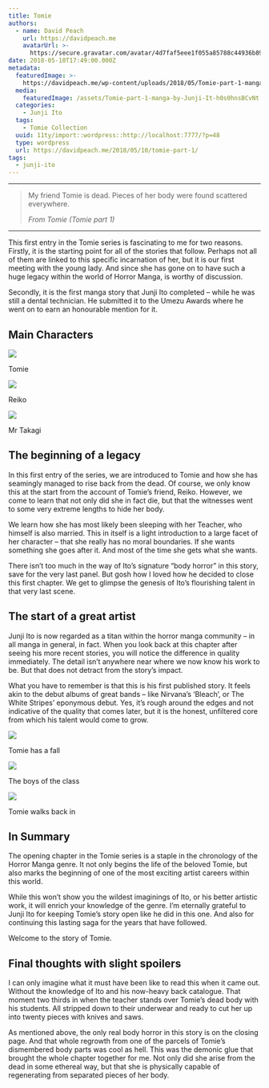 ```yaml
---
title: Tomie
authors:
  - name: David Peach
    url: https://davidpeach.me
    avatarUrl: >-
      https://secure.gravatar.com/avatar/4d7faf5eee1f055a85788c44936b8995eaab6dfb004e7854ec747ccb272e91ee?s=96&d=mm&r=g
date: 2018-05-10T17:49:00.000Z
metadata:
  featuredImage: >-
    https://davidpeach.me/wp-content/uploads/2018/05/Tomie-part-1-manga-by-Junji-Ito.webp
  media:
    featuredImage: /assets/Tomie-part-1-manga-by-Junji-It-h0s0hnsBCvNt.webp
  categories:
    - Junji Ito
  tags:
    - Tomie Collection
  uuid: 11ty/import::wordpress::http://localhost:7777/?p=48
  type: wordpress
  url: https://davidpeach.me/2018/05/10/tomie-part-1/
tags:
  - junji-ito
---
```

* * *

> My friend Tomie is dead. Pieces of her body were found scattered everywhere.
> 
> <cite>From Tomie (Tomie part 1)</cite>

* * *

This first entry in the Tomie series is fascinating to me for two reasons. Firstly, it is the starting point for all of the stories that follow. Perhaps not all of them are linked to this specific incarnation of her, but it is our first meeting with the young lady. And since she has gone on to have such a huge legacy within the world of Horror Manga, is worthy of discussion.

Secondly, it is the first manga story that Junji Ito completed – while he was still a dental technician. He submitted it to the Umezu Awards where he went on to earn an honourable mention for it.

## Main Characters

[![](/assets/Tomie-300x300-2C56jLq90FKv.jpg)](/assets/Tomie-300x300-2C56jLq90FKv.jpg)

Tomie

[![](/assets/Reiko-300x300-MAZGCXhPiFQC.jpg)](/assets/Reiko-300x300-MAZGCXhPiFQC.jpg)

Reiko

[![](/assets/Mr-Takagi-300x300-cSomFhgKSFZ7.jpg)](/assets/Mr-Takagi-300x300-cSomFhgKSFZ7.jpg)

Mr Takagi

## The beginning of a legacy

In this first entry of the series, we are introduced to Tomie and how she has seamingly managed to rise back from the dead. Of course, we only know this at the start from the account of Tomie’s friend, Reiko. However, we come to learn that not only did she in fact die, but that the witnesses went to some very extreme lengths to hide her body.

We learn how she has most likely been sleeping with her Teacher, who himself is also married. This in itself is a light introduction to a large facet of her character – that she really has no moral boundaries. If she wants something she goes after it. And most of the time she gets what she wants.

There isn’t too much in the way of Ito’s signature “body horror” in this story, save for the very last panel. But gosh how I loved how he decided to close this first chapter. We get to glimpse the genesis of Ito’s flourishing talent in that very last scene.

## The start of a great artist

Junji Ito is now regarded as a titan within the horror manga community – in all manga in general, in fact. When you look back at this chapter after seeing his more recent stories, you will notice the difference in quality immediately. The detail isn’t anywhere near where we now know his work to be. But that does not detract from the story’s impact.

What you have to remember is that this is his first published story. It feels akin to the debut albums of great bands – like Nirvana’s ‘Bleach’, or The White Stripes’ eponymous debut. Yes, it’s rough around the edges and not indicative of the quality that comes later, but it is the honest, unfiltered core from which his talent would come to grow.

[![](/assets/Tomie-has-a-fall-524x600-bLqqWrwNl6Xe.jpg)](/assets/Tomie-has-a-fall-524x600-bLqqWrwNl6Xe.jpg)

Tomie has a fall

[![](/assets/The-boys-of-the-class-600x366-Z9B0JMlq4UII.jpg)](/assets/The-boys-of-the-class-600x366-Z9B0JMlq4UII.jpg)

The boys of the class

[![](/assets/Tomie-walks-back-in-600x577-bug6j8ga6klj.jpg)](/assets/Tomie-walks-back-in-600x577-bug6j8ga6klj.jpg)

Tomie walks back in

## In Summary

The opening chapter in the Tomie series is a staple in the chronology of the Horror Manga genre. It not only begins the life of the beloved Tomie, but also marks the beginning of one of the most exciting artist careers within this world.

While this won’t show you the wildest imaginings of Ito, or his better artistic work, it will enrich your knowledge of the genre. I’m eternally grateful to Junji Ito for keeping Tomie’s story open like he did in this one. And also for continuing this lasting saga for the years that have followed.

Welcome to the story of Tomie.

## Final thoughts with slight spoilers

I can only imagine what it must have been like to read this when it came out. Without the knowledge of Ito and his now-heavy back catalogue. That moment two thirds in when the teacher stands over Tomie’s dead body with his students. All stripped down to their underwear and ready to cut her up into twenty pieces with knives and saws.

As mentioned above, the only real body horror in this story is on the closing page. And that whole regrowth from one of the parcels of Tomie’s dismembered body parts was cool as hell. This was the demonic glue that brought the whole chapter together for me. Not only did she arise from the dead in some ethereal way, but that she is physically capable of regenerating from separated pieces of her body.